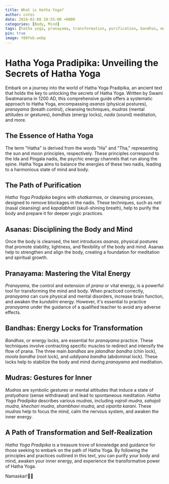 ```yaml
---
title: What is Hatha Yoga? 
author: cotes
date: 2024-02-08 10:55:00 +0800
categories: [Body, Mind]
tags: [hatha yoga, pranayama, transformation, purification, bandhas, mudras]
pin: true
image: Y08feb.webp
---
```


# Hatha Yoga Pradipika: Unveiling the Secrets of Hatha Yoga

Embark on a journey into the world of Hatha Yoga Pradipika, an ancient text that holds the key to unlocking the secrets of Hatha Yoga. Written by Swami Swatmarama in 1200 AD, this comprehensive guide offers a systematic approach to Hatha Yoga, encompassing *asanas* (physical postures), *pranayama* (breath control), cleansing techniques, *mudras* (mental attitudes or gestures), *bandhas* (energy locks), *nada* (sound) meditation, and more.

## The Essence of Hatha Yoga
The term "Hatha" is derived from the words "Ha" and "Tha," representing the sun and moon principles, respectively. These principles correspond to the Ida and Pingala nadis, the psychic energy channels that run along the spine. Hatha Yoga aims to balance the energies of these two nadis, leading to a harmonious state of mind and body.

## The Path of Purification
*Hatha Yoga Pradipika* begins with *shatkarmas*, or cleansing processes, designed to remove blockages in the nadis. These techniques, such as *neti* (nasal cleansing) and *kapalabhati* (skull-shining breath), help to purify the body and prepare it for deeper yogic practices.

## Asanas: Disciplining the Body and Mind
Once the body is cleansed, the text introduces *asanas*, physical postures that promote stability, lightness, and flexibility of the body and mind. Asanas help to strengthen and align the body, creating a foundation for meditation and spiritual growth.

## Pranayama: Mastering the Vital Energy
*Pranayama*, the control and extension of *prana* or vital energy, is a powerful tool for transforming the mind and body. When practiced correctly, *pranayama* can cure physical and mental disorders, increase brain function, and awaken the *kundalini* energy. However, it's essential to practice *pranayama* under the guidance of a qualified teacher to avoid any adverse effects.

## Bandhas: Energy Locks for Transformation
*Bandhas*, or energy locks, are essential for *pranayama* practice. These techniques involve contracting specific muscles to redirect and intensify the flow of prana. The three main *bandhas* are *jalandhar bandha* (chin lock), *moola bandha* (root lock), and *uddiyana bandha* (abdominal lock). These locks help to stabilize the body and mind during *pranayama* and meditation.

## Mudras: Gestures for Inner 




*Mudras* are symbolic gestures or mental attitudes that induce a state of *pratyahara* (sense withdrawal) and lead to spontaneous meditation. *Hatha Yoga Pradipika* describes various *mudras*, including *vajroli mudra*, *sahajoli mudra*, *khechari mudra*, *shambhavi mudra*, and *viparita karani*. These *mudras* help to focus the mind, calm the nervous system, and awaken the inner energy.

## A Path of Transformation and Self-Realization
*Hatha Yoga Pradipika* is a treasure trove of knowledge and guidance for those seeking to embark on the path of Hatha Yoga. By following the principles and practices outlined in this text, you can purify your body and mind, awaken your inner energy, and experience the transformative power of Hatha Yoga.

Namaskar!🙏✨